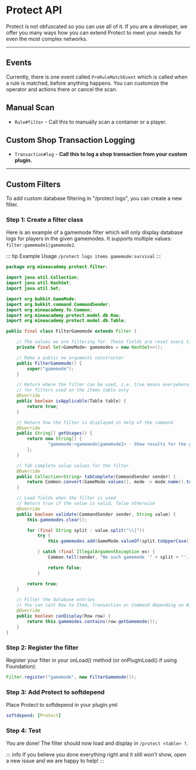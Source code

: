 # Protect API

Protect is not obfuscated so you can use all of it. If you are a developer, we offer you many ways how you can extend Protect to meet your needs for even the most complex networks.

---

## Events

Currently, there is one event called `PreRuleMatchEvent` which is called when a rule is matched, before anything happens. You can customize the operator and actions there or cancel the scan.

## Manual Scan

* `Rule#filter` - Call this to manually scan a container or a player.

## Custom Shop Transaction Logging

* `Transaction#log` - **Call this to log a shop transaction from your custom plugin.**

---

## Custom Filters

To add custom database filtering in "/protect logs", you can create a new filter.

### Step 1: Create a filter class

Here is an example of a gamemode filter which will only display database logs for players in the given gamemodes. It supports multiple values: `filter:gamemode1|gamemode2`. 

::: tip Example Usage
`/protect logs items gamemode:survival`
:::

```java
package org.mineacademy.protect.filter;

import java.util.Collection;
import java.util.HashSet;
import java.util.Set;

import org.bukkit.GameMode;
import org.bukkit.command.CommandSender;
import org.mineacademy.fo.Common;
import org.mineacademy.protect.model.db.Row;
import org.mineacademy.protect.model.db.Table;

public final class FilterGamemode extends Filter {

	// The values we are filtering for. These fields are reset every time the filter is used
	private final Set<GameMode> gamemodes = new HashSet<>();

	// Make a public no arguments constructor
	public FilterGamemode() {
		super("gamemode");
	}

	// Return where the filter can be used, i.e. true means everywhere, or "return table == Table.ITEMS;" 
	// for filters used on the items table only
	@Override
	public boolean isApplicable(Table table) {
		return true;
	}

	// Return how the filter is displayed in help of the command
	@Override
	public String[] getUsages() {
		return new String[] {
				"gamemode:<gamemode|gamemode2> - Show results for the given gamemode.",
		};
	}

	// Tab complete value values for the filter
	@Override
	public Collection<String> tabComplete(CommandSender sender) {
		return Common.convert(GameMode.values(), mode -> mode.name().toLowerCase());
	}

	// Load fields when the filter is used
	// Return true if the value is valid, false otherwise
	@Override
	public boolean validate(CommandSender sender, String value) {
		this.gamemodes.clear();

		for (final String split : value.split("\\|"))
			try {
				this.gamemodes.add(GameMode.valueOf(split.toUpperCase()));

			} catch (final IllegalArgumentException ex) {
				Common.tell(sender, "No such gamemode '" + split + "'. Available: " + Common.join(GameMode.values()));

				return false;
			}

		return true;
	}

	// Filter the database entries
	// You can cast Row to Item, Transaction or Command depending on #isApplicable(Table)
	@Override
	public boolean canDisplay(Row row) {
		return this.gamemodes.contains(row.getGamemode());
	}
}
```

### Step 2: Register the filter

Register your filter in your onLoad() method (or onPluginLoad() if using Foundation):

```java
Filter.register("gamemode", new FilterGamemode());
```

### Step 3: Add Protect to softdepend

Place Protect to softdepend in your plugin.yml

```yaml
softdepend: [Protect]
```

### Step 4: Test

You are done! The filter should now load and display in `/protect <table> ?`. 

::: info
If you believe you done everything right and it still won't show, open a new issue and we are happy to help!
:::
